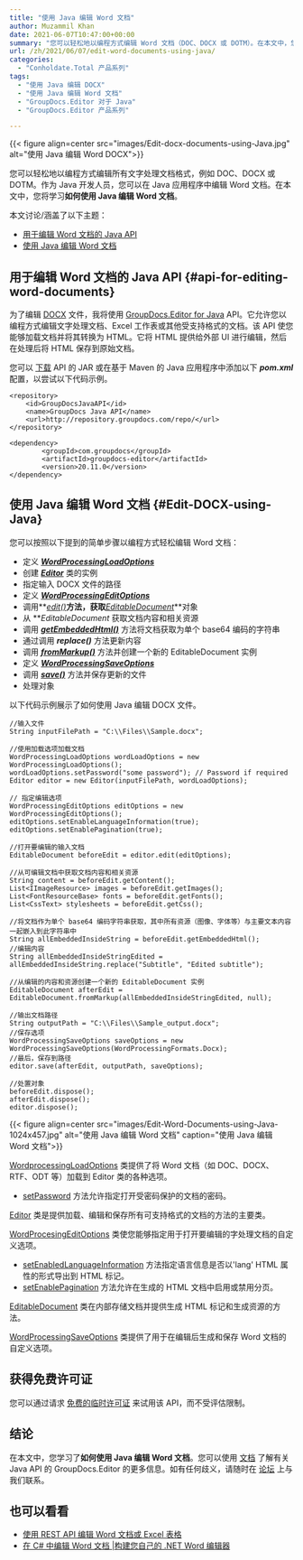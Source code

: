 ```yaml
---
title: "使用 Java 编辑 Word 文档"
author: Muzammil Khan
date: 2021-06-07T10:47:00+00:00
summary: "您可以轻松地以编程方式编辑 Word 文档（DOC、DOCX 或 DOTM）。在本文中，您将学习**如何使用 Java 编辑 Word 文档**。"
url: /zh/2021/06/07/edit-word-documents-using-java/
categories:
  - "Conholdate.Total 产品系列"
tags:
  - "使用 Java 编辑 DOCX"
  - "使用 Java 编辑 Word 文档"
  - "GroupDocs.Editor 对于 Java"
  - "GroupDocs.Editor 产品系列"

---
```



{{< figure align=center src="images/Edit-docx-documents-using-Java.jpg" alt="使用 Java 编辑 Word DOCX">}}
 

您可以轻松地以编程方式编辑所有文字处理文档格式，例如 DOC、DOCX 或 DOTM。作为 Java 开发人员，您可以在 Java 应用程序中编辑 Word 文档。在本文中，您将学习**如何使用 Java 编辑 Word 文档**。

本文讨论/涵盖了以下主题：

  * [用于编辑 Word 文档的 Java API][2]
  * [使用 Java 编辑 Word 文档][3]

## 用于编辑 Word 文档的 Java API {#api-for-editing-word-documents}

为了编辑 [DOCX][4] 文件，我将使用 [GroupDocs.Editor for Java][5] API。它允许您以编程方式编辑文字处理文档、Excel 工作表或其他受支持格式的文档。该 API 使您能够加载文档并将其转换为 HTML。它将 HTML 提供给外部 UI 进行编辑，然后在处理后将 HTML 保存到原始文档。

您可以 [下载][6] API 的 JAR 或在基于 Maven 的 Java 应用程序中添加以下 **_pom.xml_** 配置，以尝试以下代码示例。

```
<repository>
	<id>GroupDocsJavaAPI</id>
	<name>GroupDocs Java API</name>
	<url>http://repository.groupdocs.com/repo/</url>
</repository>
```

```
<dependency>
        <groupId>com.groupdocs</groupId>
        <artifactId>groupdocs-editor</artifactId>
        <version>20.11.0</version> 
</dependency>
```

## 使用 Java 编辑 Word 文档 {#Edit-DOCX-using-Java}

您可以按照以下提到的简单步骤以编程方式轻松编辑 Word 文档：

  * 定义 **_[WordProcessingLoadOptions][7]_**
  * 创建 **_[Editor][8]_** 类的实例
  * 指定输入 DOCX 文件的路径
  * 定义 **_[WordProcessingEditOptions][9]_**
  * 调用**_[edit()][10]_**方法，获取**_[EditableDocument][11]_**对象
  * 从 **_EditableDocument_ 获取文档内容和相关资源
  * 调用 [_**getEmbeddedHtml()**_][12] 方法将文档获取为单个 base64 编码的字符串
  * 通过调用 _**replace()**_ 方法更新内容
  * 调用 **_[fromMarkup()][13]_** 方法并创建一个新的 EditableDocument 实例
  * 定义 [**_WordProcessingSaveOptions_**][14]
  * 调用 **_[save()][15]_** 方法并保存更新的文件
  * 处理对象

以下代码示例展示了如何使用 Java 编辑 DOCX 文件。

```
//输入文件
String inputFilePath = "C:\\Files\\Sample.docx";

//使用加载选项加载文档
WordProcessingLoadOptions wordLoadOptions = new WordProcessingLoadOptions();
wordLoadOptions.setPassword("some password"); // Password if required
Editor editor = new Editor(inputFilePath, wordLoadOptions);

// 指定编辑选项
WordProcessingEditOptions editOptions = new WordProcessingEditOptions();
editOptions.setEnableLanguageInformation(true);
editOptions.setEnablePagination(true);

//打开要编辑的输入文档
EditableDocument beforeEdit = editor.edit(editOptions);

//从可编辑文档中获取文档内容和相关资源
String content = beforeEdit.getContent();
List<IImageResource> images = beforeEdit.getImages();
List<FontResourceBase> fonts = beforeEdit.getFonts();
List<CssText> stylesheets = beforeEdit.getCss();

//将文档作为单个 base64 编码字符串获取，其中所有资源（图像、字体等）与主要文本内容一起嵌入到此字符串中
String allEmbeddedInsideString = beforeEdit.getEmbeddedHtml();
//编辑内容
String allEmbeddedInsideStringEdited = allEmbeddedInsideString.replace("Subtitle", "Edited subtitle");

//从编辑的内容和资源创建一个新的 EditableDocument 实例
EditableDocument afterEdit = EditableDocument.fromMarkup(allEmbeddedInsideStringEdited, null);

//输出文档路径
String outputPath = "C:\\Files\\Sample_output.docx";
//保存选项
WordProcessingSaveOptions saveOptions = new WordProcessingSaveOptions(WordProcessingFormats.Docx);
//最后，保存到路径
editor.save(afterEdit, outputPath, saveOptions);

//处置对象
beforeEdit.dispose();
afterEdit.dispose();
editor.dispose();
```

{{< figure align=center src="images/Edit-Word-Documents-using-Java-1024x457.jpg" alt="使用 Java 编辑 Word 文档" caption="使用 Java 编辑 Word 文档">}}
 

[WordprocessingLoadOptions][7] 类提供了将 Word 文档（如 DOC、DOCX、RTF、ODT 等）加载到 Editor 类的各种选项。

  * [setPassword][17] 方法允许指定打开受密码保护的文档的密码。

[Editor][8] 类是提供加载、编辑和保存所有可支持格式的文档的方法的主要类。

[WordProcesingEditOptions][9] 类使您能够指定用于打开要编辑的字处理文档的自定义选项。

  * [setEnabledLanguageInformation][18] 方法指定语言信息是否以'lang' HTML 属性的形式导出到 HTML 标记。
  * [setEnablePagination][19] 方法允许在生成的 HTML 文档中启用或禁用分页。

[EditableDocument][11] 类在内部存储文档并提供生成 HTML 标记和生成资源的方法。

[WordProcessingSaveOptions][14] 类提供了用于在编辑后生成和保存 Word 文档的自定义选项。

## 获得免费许可证

您可以通过请求 [免费的临时许可证][20] 来试用该 API，而不受评估限制。

## 结论

在本文中，您学习了**如何使用 Java 编辑 Word 文档**。您可以使用 [文档][21] 了解有关 Java API 的 GroupDocs.Editor 的更多信息。如有任何歧义，请随时在 [论坛][22] 上与我们联系。

## 也可以看看

  * [使用 REST API 编辑 Word 文档或 Excel 表格][23]
  * [在 C# 中编辑 Word 文档 |构建您自己的 .NET Word 编辑器][24]

 [1]: https://blog.conholdate.com/wp-content/uploads/sites/27/2021/06/Edit-docx-documents-using-Java.jpg
 [2]: #api-for-editing-word-documents
 [3]: #Edit-DOCX-using-Java
 [4]: https://docs.fileformat.com/word-processing/docx/
 [5]: https://products.groupdocs.com/editor/java
 [6]: https://downloads.groupdocs.com/editor/java
 [7]: https://apireference.groupdocs.com/editor/java/com.groupdocs.editor.options/WordProcessingLoadOptions
 [8]: https://apireference.groupdocs.com/editor/java/com.groupdocs.editor/Editor
 [9]: https://apireference.groupdocs.com/editor/java/com.groupdocs.editor.options/wordprocessingeditoptions
 [10]: https://apireference.groupdocs.com/editor/java/com.groupdocs.editor/Editor#edit()
 [11]: https://apireference.groupdocs.com/editor/java/com.groupdocs.editor/EditableDocument
 [12]: https://apireference.groupdocs.com/editor/java/com.groupdocs.editor/EditableDocument#getEmbeddedHtml()
 [13]: https://apireference.groupdocs.com/editor/java/com.groupdocs.editor/EditableDocument#fromMarkup(java.lang.String,%20java.util.List)
 [14]: https://apireference.groupdocs.com/editor/java/com.groupdocs.editor.options/WordProcessingSaveOptions
 [15]: https://apireference.groupdocs.com/editor/java/com.groupdocs.editor/Editor#save(com.groupdocs.editor.EditableDocument,%20java.lang.String,%20com.groupdocs.editor.options.ISaveOptions)
 [16]: https://blog.conholdate.com/wp-content/uploads/sites/27/2021/06/Edit-Word-Documents-using-Java.jpg
 [17]: https://apireference.groupdocs.com/editor/java/com.groupdocs.editor.options/WordProcessingLoadOptions#setPassword(java.lang.String)
 [18]: https://apireference.groupdocs.com/editor/java/com.groupdocs.editor.options/WordProcessingEditOptions#setEnableLanguageInformation(boolean)
 [19]: https://apireference.groupdocs.com/editor/java/com.groupdocs.editor.options/WordProcessingEditOptions#setEnablePagination(boolean)
 [20]: https://purchase.groupdocs.com/temporary-license
 [21]: https://docs.groupdocs.com/editor/java/
 [22]: https://forum.groupdocs.com/c/editor/
 [23]: https://blog.groupdocs.cloud/2021/02/12/edit-word-or-excel-documents-using-rest-api/
 [24]: https://blog.groupdocs.com/2021/03/26/edit-word-documents-in-csharp/








